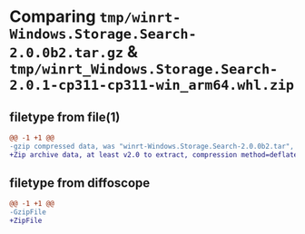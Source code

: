 # Comparing `tmp/winrt-Windows.Storage.Search-2.0.0b2.tar.gz` & `tmp/winrt_Windows.Storage.Search-2.0.1-cp311-cp311-win_arm64.whl.zip`

## filetype from file(1)

```diff
@@ -1 +1 @@
-gzip compressed data, was "winrt-Windows.Storage.Search-2.0.0b2.tar", last modified: Sat Dec  2 18:25:45 2023, max compression
+Zip archive data, at least v2.0 to extract, compression method=deflate
```

## filetype from diffoscope

```diff
@@ -1 +1 @@
-GzipFile
+ZipFile
```

